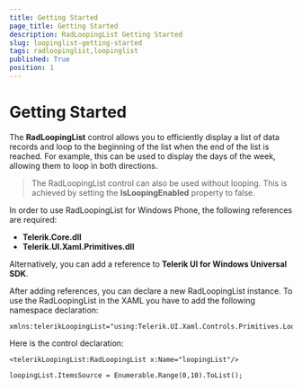 ```yaml
---
title: Getting Started
page_title: Getting Started
description: RadLoopingList Getting Started
slug: loopinglist-getting-started
tags: radloopinglist,loopinglist
published: True
position: 1
---
```


# Getting Started

The **RadLoopingList** control allows you to efficiently display a list of data records and loop to the beginning of the list when the end of the list is reached. For example, this can be used to display the days of the week, allowing them to loop in both directions.

>The RadLoopingList control can also be used without looping. This is achieved by setting the **IsLoopingEnabled** property to false.

In order to use RadLoopingList for Windows Phone, the following references are required:
 
- **Telerik.Core.dll**
- **Telerik.UI.Xaml.Primitives.dll**

Alternatively, you can add a reference to **Telerik UI for Windows Universal SDK**.

After adding references, you can declare a new RadLoopingList instance. To use the RadLoopingList in the XAML you have to add the following namespace declaration:

	xmlns:telerikLoopingList="using:Telerik.UI.Xaml.Controls.Primitives.LoopingList"

Here is the control declaration:

    <telerikLoopingList:RadLoopingList x:Name="loopingList"/>

	loopingList.ItemsSource = Enumerable.Range(0,10).ToList();